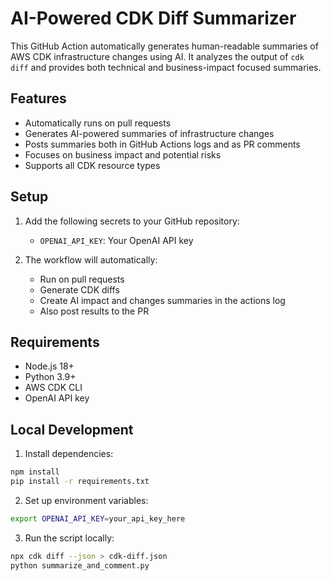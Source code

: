 # AI-Powered CDK Diff Summarizer

This GitHub Action automatically generates human-readable summaries of AWS CDK infrastructure changes using AI. It analyzes the output of `cdk diff` and provides both technical and business-impact focused summaries.

## Features

- Automatically runs on pull requests
- Generates AI-powered summaries of infrastructure changes
- Posts summaries both in GitHub Actions logs and as PR comments
- Focuses on business impact and potential risks
- Supports all CDK resource types

## Setup

1. Add the following secrets to your GitHub repository:
   - `OPENAI_API_KEY`: Your OpenAI API key

2. The workflow will automatically:
   - Run on pull requests
   - Generate CDK diffs
   - Create AI impact and changes summaries in the actions log
   - Also post results to the PR

## Requirements

- Node.js 18+
- Python 3.9+
- AWS CDK CLI
- OpenAI API key

## Local Development

1. Install dependencies:
```bash
npm install
pip install -r requirements.txt
```

2. Set up environment variables:
```bash
export OPENAI_API_KEY=your_api_key_here
```

3. Run the script locally:
```bash
npx cdk diff --json > cdk-diff.json
python summarize_and_comment.py 

